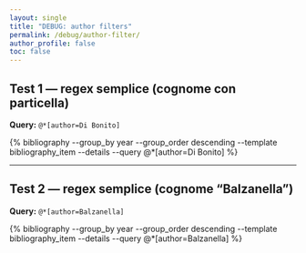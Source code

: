 ```yaml
---
layout: single
title: "DEBUG: author filters"
permalink: /debug/author-filter/
author_profile: false
toc: false
---
```


## Test 1 — regex semplice (cognome con particella)

**Query:** `@*[author=Di Bonito]`

{% bibliography --group_by year --group_order descending --template bibliography_item --details --query @*[author=Di Bonito] %}

---

## Test 2 — regex semplice (cognome “Balzanella”)

**Query:** `@*[author=Balzanella]`

{% bibliography --group_by year --group_order descending --template bibliography_item --details --query @*[author=Balzanella] %}

